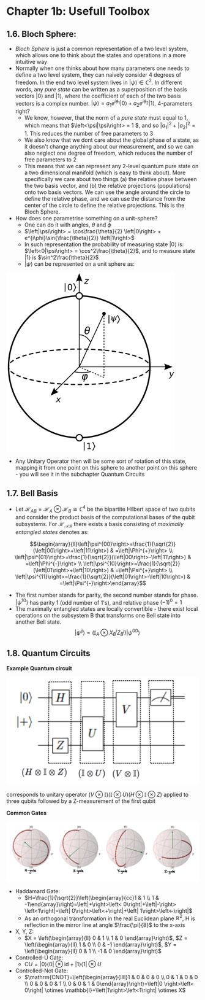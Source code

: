 # Chapter 1b: Usefull Toolbox


## 1.6. Bloch Sphere:
- _Bloch Sphere_ is just a common representation of a two level system, which allows one to think about the states and operations in a more intuitive way
- Normally when one thinks about how many parameters one needs to define a two level system, they can naively consider 4 degrees of freedom. In the end two level system lives in $\left|\psi\right> \in \mathbb{C}^2$. In different words, any _pure state_ can be written as a superposition of the basis vectors $\left|0\right>$ and $\left|1\right>$, where the coefficient of each of the two basis vectors is a complex number. $\left|\psi\right> = a_1e^{i\theta_1} \left|0\right> +  a_2e^{i\theta_2} \left|1\right>$. 4-parameters right?
    - We know, however, that the norm of a _pure state_ must equal to 1, which means that $\left<\psi|\psi\right> = 1 $, and so $\left|a_1\right|^2 + \left|a_2\right|^2=1$. This reduces the number of free parameters to 3
    - We also know that we dont care about the global phase of a state, as it doesn't change anything about our measurement, and so we can also neglect one degree of freedom, which reduces the number of free parameters to 2
    - This means that we can represent any 2-level quantum pure state on a two dimensional manifold (which is easy to think about). More specifically we care about two things (a) the relative phase between the two basis vector, and (b) the relative projections (populations) onto two basis vectors. We can use the angle around the circle to define the relative phase, and we can use the distance from the center of the circle to define the relative projections. This is the Bloch Sphere.
- How does one parametrise something on a unit-sphere?
    - One can do it with angles, $\theta \text{ and } \phi$
    - $\left|\psi\right> = \cos\frac{\theta}{2} \left|0\right> +  e^{i\phi}\sin{\frac{\theta}{2}} \left|1\right>$
    - In such representation the probability of measuring state $\left|0\right>$ is: $\left<0|\psi\right> = \cos^2\frac{\theta}{2}$, and to measure state $\left|1\right>$ is $\sin^2\frac{\theta}{2}$
    - $\left|\psi\right>$ can be represented on a unit sphere as:

![image info](ch1/bloch_sphere.png)

- Any Unitary Operator then will be some sort of rotation of this state, mapping it from one point on this sphere to another point on this sphere - you will see it in the subchapter Quantum Circuits

## 1.7. Bell Basis
- Let $\mathcal{H}_{A B}=\mathcal{H}_A \otimes \mathcal{H}_B \cong \mathbb{C}^4$ be the bipartite Hilbert space of two qubits and consider the product basis of the computational bases of the qubit subsystems. For $\mathcal{H_{AB}}$ there exists a basis consisting of _maximally entangled states_ denotes as:


$$\begin{array}{ll}\left|\psi^{00}\right>=\frac{1}{\sqrt{2}}(\left|00\right>+\left|11\right>) & =\left|\Phi^{+}\right> \\ \left|\psi^{01}\right>=\frac{1}{\sqrt{2}}(\left|00\right>-\left|11\right>) & =\left|\Phi^{-}\right> \\ \left|\psi^{10}\right>=\frac{1}{\sqrt{2}}(\left|01\right>+\left|10\right>) & =\left|\Psi^{+}\right> \\ \left|\psi^{11}\right>=\frac{1}{\sqrt{2}}(\left|01\right>-\left|10\right>) & =\left|\Psi^{-}\right>\end{array}$$

- The first number stands for parity, the second number stands for phase. $\left|\psi^{10}\right>$ has parity 1 (odd number of 1's), and relative phase $(-1)^0=1$
- The maximally entangled states are locally convertible - there exist local operations on the subsystem B that transforms one Bell state into another Bell state.
$$\left|\psi^{i j}\right>=\left(\mathbb{I}_A \otimes X_B^i Z_B^j\right)\left|\psi^{00}\right>$$

## 1.8. Quantum Circuits
**Example Quantum circuit**


![image info](ch1/circuit.png) 

corresponds to unitary operator $\left(V \otimes \mathbb{I}\right)\left(\mathbb{I}\otimes U\right)\left(H\otimes\mathbb{I}\otimes Z\right)$ applied to three qubits followed by a Z-measurement of the first qubit

**Common Gates**

![image info](ch1/gates.png) 

- Haddamard Gate:
    - $H=\frac{1}{\sqrt{2}}\left(\begin{array}{cc}1 & 1 \\ 1 & -1\end{array}\right)=\left|+\right>\left< 0\right|+\left|-\right> \left<1\right|=\left| 0\right>\left<+\right|+\left| 1\right>\left<-\right|$
    - As an orthogonal transformation in the real Euclidean plane $\mathbb{R}^2$, H is reflection in the mirror line at angle $\frac{\pi}{8}$ to the x-axis
- X, Y, Z:
    - $X = \left(\begin{array}{ll} 0 & 1 \\ 1 & 0 \end{array}\right)$, $Z = \left(\begin{array}{ll} 1 & 0 \\ 0 & -1 \end{array}\right)$, $Y = \left(\begin{array}{ll} 0 & 1 \\ -1 & 0 \end{array}\right)$
- Controlled-U Gate:
    - $\mathrm{C} U=\left|0\right>\left<0\right|\otimes \mathrm{id}+\left| 1\right>\left<1\right| \otimes U$
- Controlled-Not Gate:
    - $\mathrm{CNOT}=\left(\begin{array}{llll}1 & 0 & 0 & 0 \\ 0 & 1 & 0 & 0 \\ 0 & 0 & 0 & 1 \\ 0 & 0 & 1 & 0\end{array}\right)=\left|0 \right>\left< 0\right| \otimes \mathbb{I}+\left|1\right>\left<1\right| \otimes X$




